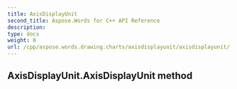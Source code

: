 ```yaml
---
title: AxisDisplayUnit
second_title: Aspose.Words for C++ API Reference
description: 
type: docs
weight: 0
url: /cpp/aspose.words.drawing.charts/axisdisplayunit/axisdisplayunit/
---
```

## AxisDisplayUnit.AxisDisplayUnit method




